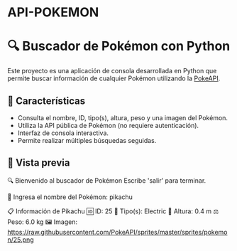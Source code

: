 # API-POKEMON
# 🔍 Buscador de Pokémon con Python

Este proyecto es una aplicación de consola desarrollada en Python que permite buscar información de cualquier Pokémon utilizando la [PokeAPI](https://pokeapi.co/).

## 📌 Características

- Consulta el nombre, ID, tipo(s), altura, peso y una imagen del Pokémon.
- Utiliza la API pública de Pokémon (no requiere autenticación).
- Interfaz de consola interactiva.
- Permite realizar múltiples búsquedas seguidas.
  
## 🎥 Vista previa

🔍 Bienvenido al buscador de Pokémon
Escribe 'salir' para terminar.

🔎 Ingresa el nombre del Pokémon: pikachu

📋 Información de Pikachu
🆔 ID: 25
🧬 Tipo(s): Electric
📏 Altura: 0.4 m
⚖️ Peso: 6.0 kg
🖼 Imagen: https://raw.githubusercontent.com/PokeAPI/sprites/master/sprites/pokemon/25.png
